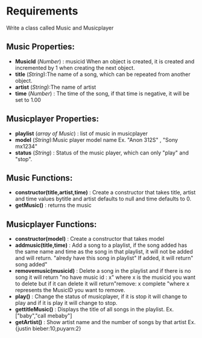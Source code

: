 # Requirements

Write a class called  Music and Musicplayer 
## Music Properties:

- **MusicId** (_Number_) : musicid When an object is created, it is created and incremented by 1 when creating the next object.
- **title** (_String_):The name of a song, which can be repeated from another object.
- **artist** (_String_):The name of artist
- **time** (_Number_) : The time of the song, if that time is negative, it will be set to 1.00

## Musicplayer Properties:

- **playlist** (_array of Music_) : list of music in musicplayer
- **model** (_String_):Music player model name Ex. "Anon 312S" , "Sony mx1234"
- **status** (_String_) : Status of the music player, which can only "play" and "stop".

## Music Functions:

- **constructor(title,artist,time)** : Create a constructor that takes title, artist and time values bytitle and artist defaults to null and time defaults to 0.
- **getMusic()** : returns the music

## Musicplayer Functions:

- **constructor(model)** : Create a constructor that takes model 
- **addmusic(title,time)** : Add a song to a playlist, if the song added has the same name and time as the song in that playlist, it will not be added and will return.
"alredy have this song in playlist" If added, it will return" song added"
- **removemusic(musicid)** : Delete a song in the playlist and if there is no song it will return "no have music id : x" where x is the musicid you want to delete but if it can delete it will return"remove: x complete "where x represents the MusicID you want to remove.
- **play()** : Change the status of musicplayer, if it is stop it will change to play and if it is play it will change to stop.
- **gettitleMusic()** : Displays the title of all songs in the playlist. Ex. ["baby","call mebaby"]
- **getArtist()** : Show artist name and the number of songs by that artist Ex.{justin bieber:10,puyarn:2}